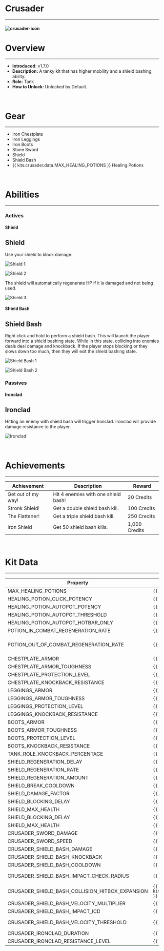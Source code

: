 # Crusader

---

#### ![crusader-icon](../assets/icons/kits/crusader-icon.jpg)

# Overview

---

- **Introduced:** v1.7.0
- **Description:** A tanky kit that has higher mobility and a shield bashing ability.
- **Role:** Tank
- **How to Unlock:** Unlocked by Default.

<br />

# Gear

---

- Iron Chestplate
- Iron Leggings
- Iron Boots
- Stone Sword
- Shield
- Shield Bash
- {{ kits.crusader.data.MAX_HEALING_POTIONS }} Healing Potions

<br />

# Abilities

---

### Actives

<!-- tabs:start -->

#### **Shield**

## Shield

Use your shield to block damage.

![Shield 1](../assets/kits/crusader/Crusader%20-%20Shield%20Block%201.gif)

![Shield 2](../assets/kits/crusader/Crusader%20-%20Shield%20Block%202.gif)

The shield will automatically regenerate HP if it is damaged and not being used.

![Shield 3](../assets/kits/crusader/Crusader%20-%20Shield%20Repair.gif)

#### **Shield Bash**

## Shield Bash

Right click and hold to perform a shield bash. This will launch the player forward into a shield bashing state. While in this state, colliding into enemies deals deal damage and knockback. If the player stops blocking or they slows down too much, then they will exit the shield bashing state.

![Shield Bash 1](../assets/kits/crusader/Crusader%20-%20Shield%20Bash%20Mobility.gif)

![Shield Bash 2](../assets/kits/crusader/Crusader%20-%20Shield%20Bash%20Hit.gif)

<!-- tabs:end -->

### Passives

<!-- tabs:start -->

#### **Ironclad**

## Ironclad

Hitting an enemy with shield bash will trigger Ironclad. Ironclad will provide damage resistance to the player.

![Ironclad](../assets/kits/crusader/Crusader%20-%20Ironclad.gif)

<!-- tabs:end -->
<br />

# Achievements

---

<!-- prettier-ignore -->
| Achievement | Description | Reward |
| ----------- | ----------- | ------ |
| Get out of my way! | Hit 4 enemies with one shield bash! | 20 Credits |
| Stronk Shield! | Get a double shield bash kill. | 100 Credits |
| The Flattener! | Get a triple shield bash kill. | 250 Credits |
| Iron Shield | Get 50 shield bash kills. | 1,000 Credits |

<br />

# Kit Data

---

<!-- prettier-ignore -->
| Property | Value | Description |
|----------|-------|-------------|
| MAX_HEALING_POTIONS | `{{ kits.crusader.data.MAX_HEALING_POTIONS }}` | {{ kitDataSharedDescriptions.MAX_HEALING_POTIONS }} |
| HEALING_POTION_CLICK_POTENCY | `{{ kits._shared.data.HEALING_POTION_CLICK_POTENCY }}` | {{ kitDataSharedDescriptions.HEALING_POTION_CLICK_POTENCY }} |
| HEALING_POTION_AUTOPOT_POTENCY | `{{ kits._shared.data.HEALING_POTION_AUTOPOT_POTENCY }}` | {{ kitDataSharedDescriptions.HEALING_POTION_AUTOPOT_POTENCY }} |
| HEALING_POTION_AUTOPOT_THRESHOLD | `{{ kits._shared.data.HEALING_POTION_AUTOPOT_THRESHOLD }}` | {{ kitDataSharedDescriptions.HEALING_POTION_AUTOPOT_THRESHOLD }} |
| HEALING_POTION_AUTOPOT_HOTBAR_ONLY | `{{ kits._shared.data.HEALING_POTION_AUTOPOT_HOTBAR_ONLY }}` | {{ kitDataSharedDescriptions.HEALING_POTION_AUTOPOT_HOTBAR_ONLY }} |
| POTION_IN_COMBAT_REGENERATION_RATE | `{{ kits._shared.data.POTION_IN_COMBAT_REGENERATION_RATE }}` | {{ kitDataSharedDescriptions.POTION_IN_COMBAT_REGENERATION_RATE }} |
| POTION_OUT_OF_COMBAT_REGENERATION_RATE | `{{ kits._shared.data.POTION_OUT_OF_COMBAT_REGENERATION_RATE }}` | {{ kitDataSharedDescriptions.POTION_OUT_OF_COMBAT_REGENERATION_RATE }} |
| CHESTPLATE_ARMOR | `{{ kits.crusader.data.CHESTPLATE_ARMOR }}` | {{ kitDataSharedDescriptions.CHESTPLATE_ARMOR }} |
| CHESTPLATE_ARMOR_TOUGHNESS | `{{ kits.crusader.data.CHESTPLATE_ARMOR_TOUGHNESS }}` | {{ kitDataSharedDescriptions.CHESTPLATE_ARMOR_TOUGHNESS }} |
| CHESTPLATE_PROTECTION_LEVEL | `{{ kits.crusader.data.CHESTPLATE_PROTECTION_LEVEL }}` | {{ kitDataSharedDescriptions.CHESTPLATE_PROTECTION_LEVEL }} |
| CHESTPLATE_KNOCKBACK_RESISTANCE | `{{ kits.crusader.data.CHESTPLATE_KNOCKBACK_RESISTANCE }}` | {{ kitDataSharedDescriptions.CHESTPLATE_KNOCKBACK_RESISTANCE }} |
| LEGGINGS_ARMOR | `{{ kits.crusader.data.LEGGINGS_ARMOR }}` | {{ kitDataSharedDescriptions.LEGGINGS_ARMOR }} |
| LEGGINGS_ARMOR_TOUGHNESS | `{{ kits.crusader.data.LEGGINGS_ARMOR_TOUGHNESS }}` | {{ kitDataSharedDescriptions.LEGGINGS_ARMOR_TOUGHNESS }} |
| LEGGINGS_PROTECTION_LEVEL | `{{ kits.crusader.data.LEGGINGS_PROTECTION_LEVEL }}` | {{ kitDataSharedDescriptions.LEGGINGS_PROTECTION_LEVEL }} |
| LEGGINGS_KNOCKBACK_RESISTANCE | `{{ kits.crusader.data.LEGGINGS_KNOCKBACK_RESISTANCE }}` | {{ kitDataSharedDescriptions.LEGGINGS_KNOCKBACK_RESISTANCE }} |
| BOOTS_ARMOR | `{{ kits.crusader.data.BOOTS_ARMOR }}` | {{ kitDataSharedDescriptions.BOOTS_ARMOR }} |
| BOOTS_ARMOR_TOUGHNESS | `{{ kits.crusader.data.BOOTS_ARMOR_TOUGHNESS }}` | {{ kitDataSharedDescriptions.BOOTS_ARMOR_TOUGHNESS }} |
| BOOTS_PROTECTION_LEVEL | `{{ kits.crusader.data.BOOTS_PROTECTION_LEVEL }}` | {{ kitDataSharedDescriptions.BOOTS_PROTECTION_LEVEL }} |
| BOOTS_KNOCKBACK_RESISTANCE | `{{ kits.crusader.data.BOOTS_KNOCKBACK_RESISTANCE }}` | {{ kitDataSharedDescriptions.BOOTS_KNOCKBACK_RESISTANCE }} |
| TANK_ROLE_KNOCKBACK_PERCENTAGE | `{{ kits._shared.data.TANK_ROLE_KNOCKBACK_PERCENTAGE }}` | {{ kitDataSharedDescriptions.TANK_ROLE_KNOCKBACK_PERCENTAGE }} |
| SHIELD_REGENERATION_DELAY | `{{ kits._shared.data.SHIELD_REGENERATION_DELAY }}` | {{ kitDataSharedDescriptions.SHIELD_REGENERATION_DELAY }} |
| SHIELD_REGENERATION_RATE | `{{ kits._shared.data.SHIELD_REGENERATION_RATE }}` | {{ kitDataSharedDescriptions.SHIELD_REGENERATION_RATE }} |
| SHIELD_REGENERATION_AMOUNT | `{{ kits._shared.data.SHIELD_REGENERATION_AMOUNT }}` | {{ kitDataSharedDescriptions.SHIELD_REGENERATION_AMOUNT }} |
| SHIELD_BREAK_COOLDOWN | `{{ kits._shared.data.SHIELD_BREAK_COOLDOWN }}` | {{ kitDataSharedDescriptions.SHIELD_BREAK_COOLDOWN }} |
| SHIELD_DAMAGE_FACTOR | `{{ kits._shared.data.SHIELD_DAMAGE_FACTOR }}` | {{ kitDataSharedDescriptions.SHIELD_DAMAGE_FACTOR }} | 
| SHIELD_BLOCKING_DELAY | `{{ kits._shared.data.SHIELD_BLOCKING_DELAY }}` | {{ kitDataSharedDescriptions.SHIELD_BLOCKING_DELAY }} | 
| SHIELD_MAX_HEALTH | `{{ kits._shared.data.SHIELD_MAX_HEALTH }}` | {{ kitDataSharedDescriptions.SHIELD_MAX_HEALTH }} | 
| SHIELD_BLOCKING_DELAY | `{{ kits._shared.data.SHIELD_BLOCKING_DELAY }}` | {{ kitDataSharedDescriptions.SHIELD_BLOCKING_DELAY }} | 
| SHIELD_MAX_HEALTH | `{{ kits._shared.data.SHIELD_MAX_HEALTH }}` | {{ kitDataSharedDescriptions.SHIELD_MAX_HEALTH }} | 
| CRUSADER_SWORD_DAMAGE | `{{ kits.crusader.data.CRUSADER_SWORD_DAMAGE }}` | The base damage of the sword. |
| CRUSADER_SWORD_SPEED | `{{ kits.crusader.data.CRUSADER_SWORD_SPEED }}` | The base speed of the sword. |
| CRUSADER_SHIELD_BASH_DAMAGE | `{{ kits.crusader.data.CRUSADER_SHIELD_BASH_DAMAGE }}` | The base damage of a shield bash collision. |
| CRUSADER_SHIELD_BASH_KNOCKBACK | `{{ kits.crusader.data.CRUSADER_SHIELD_BASH_KNOCKBACK }}` | The knockback multiplier of a shield bash collision. |
| CRUSADER_SHIELD_BASH_COOLDOWN | `{{ kits.crusader.data.CRUSADER_SHIELD_BASH_COOLDOWN }}` | The cooldown, in ticks, of the Shield Bash ability. |
| CRUSADER_SHIELD_BASH_IMPACT_CHECK_RADIUS | `{{ kits.crusader.data.CRUSADER_SHIELD_BASH_IMPACT_CHECK_RADIUS }}` | The radius, in meters, used to check if nearby entities are colliding with the player. |
| CRUSADER_SHIELD_BASH_COLLISION_HITBOX_EXPANSION | `{{ kits.crusader.data.CRUSADER_SHIELD_BASH_COLLISION_HITBOX_EXPANSION }}` | The value, in meters, to expand the collision hitbox size. | 
| CRUSADER_SHIELD_BASH_VELOCITY_MULTIPLIER | `{{ kits.crusader.data.CRUSADER_SHIELD_BASH_VELOCITY_MULTIPLIER }}` | The launch velocity multiplier of the Shield Bash ability.  |
| CRUSADER_SHIELD_BASH_IMPACT_ICD | `{{ kits.crusader.data.CRUSADER_SHIELD_BASH_IMPACT_ICD }}` | The cooldown, in ticks, of an enemy being able to be hit by Shield Bash.  |
| CRUSADER_SHIELD_BASH_VELOCITY_THRESHOLD | `{{ kits.crusader.data.CRUSADER_SHIELD_BASH_VELOCITY_THRESHOLD }}` | The velocity threshold used to determine if a player is moving too slow during a Shield Bash. |
| CRUSADER_IRONCLAD_DURATION | `{{ kits.crusader.data.CRUSADER_IRONCLAD_DURATION }}` | The duration, in ticks, of the Ironclad ability. |
| CRUSADER_IRONCLAD_RESISTANCE_LEVEL | `{{ kits.crusader.data.CRUSADER_IRONCLAD_RESISTANCE_LEVEL }}` | The level of the resistance effect provided by the Ironclad Ability. |
